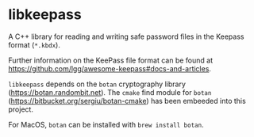 # libkeepass
A C++ library for reading and writing safe password files in the Keepass format (`*.kbdx`).

Further information on the KeePass file format can be found at https://github.com/lgg/awesome-keepass#docs-and-articles.

`libkeepass` depends on the `botan` cryptography library (https://botan.randombit.net). The `cmake` find module for `botan` (https://bitbucket.org/sergiu/botan-cmake) has been embeeded into this project.

For MacOS, `botan` can be installed with `brew install botan`. 

